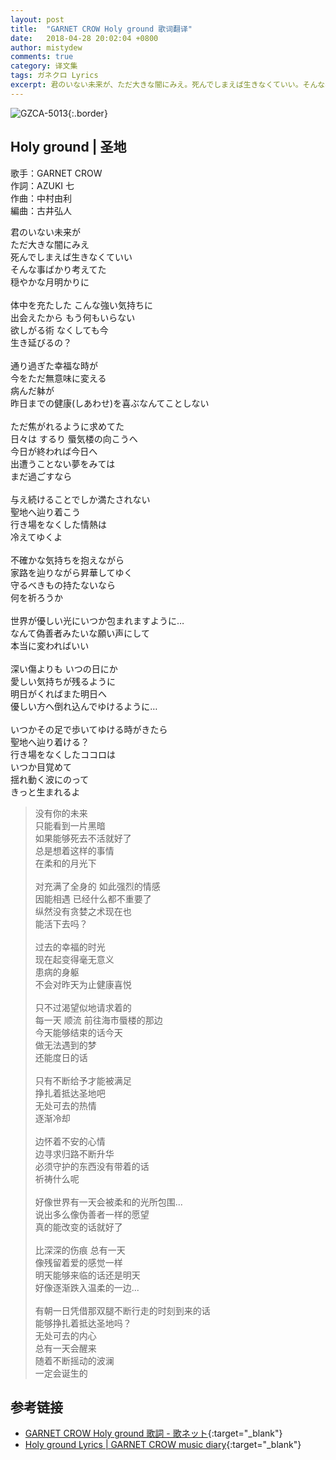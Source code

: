 ```yaml
---
layout: post
title:  "GARNET CROW Holy ground 歌词翻译"
date:   2018-04-28 20:02:04 +0800
author: mistydew
comments: true
category: 译文集
tags: ガネクロ Lyrics
excerpt: 君のいない未来が、ただ大きな闇にみえ。死んでしまえば生きなくていい。そんな事ばかり考えてた、穏やかな月明かりに。
---
```

![GZCA-5013](https://crowsub.github.io/assets/images/discography/album/GZCA-5013.jpg){:.border}

## Holy ground | 圣地

歌手：GARNET CROW<br>
作詞：AZUKI 七<br>
作曲：中村由利<br>
編曲：古井弘人

<div class="lyric-original">
<p>
君のいない未来が<br>
ただ大きな闇にみえ<br>
死んでしまえば生きなくていい<br>
そんな事ばかり考えてた<br>
穏やかな月明かりに<br>
<br>
体中を充たした こんな強い気持ちに<br>
出会えたから もう何もいらない<br>
欲しがる術 なくしても今<br>
生き延びるの？<br>
<br>
通り過ぎた幸福な時が<br>
今をただ無意味に変える<br>
病んだ躰が<br>
昨日までの健康(しあわせ)を喜ぶなんてことしない<br>
<br>
ただ焦がれるように求めてた<br>
日々は するり 蜃気楼の向こうへ<br>
今日が終われば今日へ<br>
出遭うことない夢をみては<br>
まだ過ごすなら<br>
<br>
与え続けることでしか満たされない<br>
聖地へ辿り着こう<br>
行き場をなくした情熱は<br>
冷えてゆくよ<br>
<br>
不確かな気持ちを抱えながら<br>
家路を辿りながら昇華してゆく<br>
守るべきもの持たないなら<br>
何を祈ろうか<br>
<br>
世界が優しい光にいつか包まれますように…<br>
なんて偽善者みたいな願い声にして<br>
本当に変わればいい<br>
<br>
深い傷よりも いつの日にか<br>
愛しい気持ちが残るように<br>
明日がくればまた明日へ<br>
優しい方へ倒れ込んでゆけるように…<br>
<br>
いつかその足で歩いてゆける時がきたら<br>
聖地へ辿り着ける？<br>
行き場をなくしたココロは<br>
いつか目覚めて<br>
揺れ動く波にのって<br>
きっと生まれるよ
</p>
</div>

<div class="lyric-translation">
<blockquote>
没有你的未来<br>
只能看到一片黑暗<br>
如果能够死去不活就好了<br>
总是想着这样的事情<br>
在柔和的月光下<br>
<br>
对充满了全身的 如此强烈的情感<br>
因能相遇 已经什么都不重要了<br>
纵然没有贪婪之术现在也<br>
能活下去吗？<br>
<br>
过去的幸福的时光<br>
现在起变得毫无意义<br>
患病的身躯<br>
不会对昨天为止健康喜悦<br>
<br>
只不过渴望似地请求着的<br>
每一天 顺流 前往海市蜃楼的那边<br>
今天能够结束的话今天<br>
做无法遇到的梦<br>
还能度日的话<br>
<br>
只有不断给予才能被满足<br>
挣扎着抵达圣地吧<br>
无处可去的热情<br>
逐渐冷却<br>
<br>
边怀着不安的心情<br>
边寻求归路不断升华<br>
必须守护的东西没有带着的话<br>
祈祷什么呢<br>
<br>
好像世界有一天会被柔和的光所包围...<br>
说出多么像伪善者一样的愿望<br>
真的能改变的话就好了<br>
<br>
比深深的伤痕 总有一天<br>
像残留着爱的感觉一样<br>
明天能够来临的话还是明天<br>
好像逐渐跌入温柔的一边...<br>
<br>
有朝一日凭借那双腿不断行走的时刻到来的话<br>
能够挣扎着抵达圣地吗？<br>
无处可去的内心<br>
总有一天会醒来<br>
随着不断摇动的波澜<br>
一定会诞生的
</blockquote>
</div>

## 参考链接

* [GARNET CROW Holy ground 歌詞 - 歌ネット](https://www.uta-net.com/song/20142){:target="_blank"}
* [Holy ground Lyrics \| GARNET CROW music diary](https://crowsub.github.io/lyrics/original/Holy%20ground.html){:target="_blank"}
